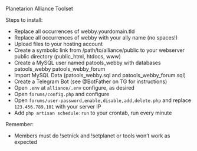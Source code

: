 Planetarion Alliance Toolset

Steps to install:
* Replace all occurrences of webby.yourdomain.tld
* Replace all occurrences of webby with your ally name (no spaces!)
* Upload files to your hosting account
* Create a symbolic link from /path/to/alliance/public to your webserver public directory (public_html, htdocs, www)
* Create a MySQL user named patools_webby with databases patools_webby patools_webby_forum
* Import MySQL Data (patools_webby.sql and patools_webby_forum.sql)
* Create a Telegram Bot (see @BotFather on TG for instructions)
* Open `.env` at `alliance/.env` configure, as desired
* Open `forums/config.php` and configure
* Open `forums/user-password,enable,disable,add,delete.php` and replace `123.456.789.101` with your server IP
* Add `php artisan schedule:run` to your crontab, run every minute

Remember:
* Members must do !setnick and !setplanet or tools won’t work as expected